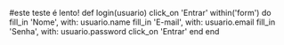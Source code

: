 #este teste é lento!
def login(usuario)
  click_on 'Entrar'
  within('form') do
    fill_in 'Nome', with: usuario.name
    fill_in 'E-mail', with: usuario.email
    fill_in 'Senha', with: usuario.password
    click_on 'Entrar'
  end
end